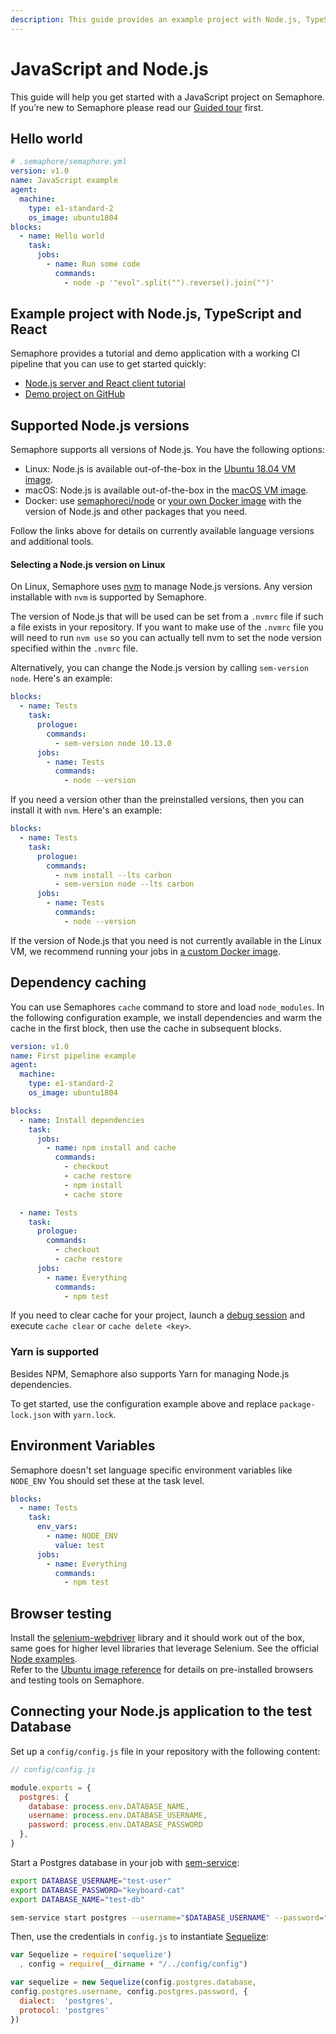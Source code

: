 ```yaml
---
description: This guide provides an example project with Node.js, TypeScript and React providing information on dependency caching and environment variables.
---
```


# JavaScript and Node.js

This guide will help you get started with a JavaScript project on Semaphore.
If you’re new to Semaphore please read our
[Guided tour](https://docs.semaphoreci.com/guided-tour/getting-started/) first.

## Hello world

``` yaml
# .semaphore/semaphore.yml
version: v1.0
name: JavaScript example
agent:
  machine:
    type: e1-standard-2
    os_image: ubuntu1804
blocks:
  - name: Hello world
    task:
      jobs:
        - name: Run some code
          commands:
            - node -p '"evol".split("").reverse().join("")'
```

## Example project with Node.js, TypeScript and React

Semaphore provides a tutorial and demo application with a working
CI pipeline that you can use to get started quickly:

- [Node.js server and React client tutorial][tutorial]
- [Demo project on GitHub][demo-project]

## Supported Node.js versions

Semaphore supports all versions of Node.js. You have the following options:

- Linux: Node.js is available out-of-the-box in the [Ubuntu 18.04 VM image][ubuntu-javascript].
- macOS: Node.js is available out-of-the-box in the [macOS VM image][macos-javascript].
- Docker: use [semaphoreci/node](/ci-cd-enviroment/semaphore-registry-images/#node) or
  [your own Docker image][docker-env] with the version of Node.js and other
  packages that you need.

Follow the links above for details on currently available language versions and
additional tools.

#### Selecting a Node.js version on Linux

On Linux, Semaphore uses [nvm](https://github.com/creationix/nvm) to manage Node.js
versions. Any version installable with `nvm` is supported by Semaphore.

The version of Node.js that will be used can be set from a `.nvmrc` file if
such a file exists in your repository. If you want to make use of the `.nvmrc`
file you will need to run `nvm use` so you can actually tell nvm to set the
node version specified within the `.nvmrc` file.

Alternatively, you can change the Node.js version by calling `sem-version node`.
Here's an example:

``` yaml
blocks:
  - name: Tests
    task:
      prologue:
        commands:
          - sem-version node 10.13.0
      jobs:
        - name: Tests
          commands:
            - node --version
```

If you need a version other than the preinstalled versions, then you
can install it with `nvm`. Here's an example:

``` yaml
blocks:
  - name: Tests
    task:
      prologue:
        commands:
          - nvm install --lts carbon
          - sem-version node --lts carbon
      jobs:
        - name: Tests
          commands:
            - node --version
```

If the version of Node.js that you need is not currently available in the Linux VM,
we recommend running your jobs in [a custom Docker image][docker-env].

## Dependency caching

You can use Semaphores `cache` command to store and load
`node_modules`. In the following configuration example, we install dependencies
and warm the cache in the first block, then use the cache in subsequent blocks.

``` yaml
version: v1.0
name: First pipeline example
agent:
  machine:
    type: e1-standard-2
    os_image: ubuntu1804

blocks:
  - name: Install dependencies
    task:
      jobs:
        - name: npm install and cache
          commands:
            - checkout
            - cache restore
            - npm install
            - cache store

  - name: Tests
    task:
      prologue:
        commands:
          - checkout
          - cache restore
      jobs:
        - name: Everything
          commands:
            - npm test
```

If you need to clear cache for your project, launch a
[debug session](https://docs.semaphoreci.com/essentials/debugging-with-ssh-access/)
and execute `cache clear` or `cache delete <key>`.

### Yarn is supported

Besides NPM, Semaphore also supports Yarn for managing Node.js dependencies.

To get started, use the configuration example above and replace
`package-lock.json` with `yarn.lock`.

## Environment Variables

Semaphore doesn't set language specific environment variables like
`NODE_ENV` You should set these at the task level.

``` yaml
blocks:
  - name: Tests
    task:
      env_vars:
        - name: NODE_ENV
          value: test
      jobs:
        - name: Everything
          commands:
            - npm test
```

## Browser testing

Install the
[selenium-webdriver](https://www.npmjs.com/package/selenium-webdriver)
library and it should work out of the box, same goes for higher level
libraries that leverage Selenium. See the official [Node examples](https://github.com/SeleniumHQ/selenium/tree/master/javascript/node/selenium-webdriver/example).  
Refer to the [Ubuntu image reference](https://docs.semaphoreci.com/ci-cd-environment/ubuntu-18.04-image/)
for details on pre-installed browsers and testing tools on Semaphore.

[browser-ref]: https://docs.semaphoreci.com/ci-cd-environment/ubuntu-18.04-image/#browsers-and-headless-browser-testing
[tutorial]: https://docs.semaphoreci.com/examples/node-js-and-typescript-continuous-integration/
[demo-project]: https://github.com/semaphoreci-demos/semaphore-demo-javascript
[ubuntu-javascript]: https://docs.semaphoreci.com/ci-cd-environment/ubuntu-18.04-image/#javascript-via-node-js
[macos-javascript]: https://docs.semaphoreci.com/ci-cd-environment/macos-xcode-11-image/#javascript-via-node-js
[docker-env]: https://docs.semaphoreci.com/ci-cd-environment/custom-ci-cd-environment-with-docker/

## Connecting your Node.js application to the test Database

Set up a `config/config.js` file in your repository with the following content:
``` javascript
// config/config.js

module.exports = {
  postgres: {
    database: process.env.DATABASE_NAME,
    username: process.env.DATABASE_USERNAME,
    password: process.env.DATABASE_PASSWORD
  },
}
```

Start a Postgres database in your job with [sem-service](/ci-cd-environment/sem-service-managing-databases-and-services-on-linux/#sem-service-managing-databases-and-services-on-linux):

``` bash
export DATABASE_USERNAME="test-user"
export DATABASE_PASSWORD="keyboard-cat"
export DATABASE_NAME="test-db"

sem-service start postgres --username="$DATABASE_USERNAME" --password="$DATABASE_PASSWORD" --db="$DATABASE_NAME"
```

Then, use the credentials in `config.js` to instantiate [Sequelize](https://github.com/sequelize/sequelize):
``` javascript
var Sequelize = require('sequelize')
  , config = require(__dirname + "/../config/config")

var sequelize = new Sequelize(config.postgres.database,
config.postgres.username, config.postgres.password, {
  dialect:  'postgres',
  protocol: 'postgres'
})
```

